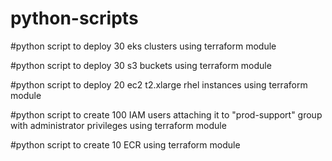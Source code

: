 # python-scripts

#python script to deploy 30 eks clusters using terraform module

#python script to deploy 30 s3 buckets using terraform module

#python script to deploy 20 ec2 t2.xlarge rhel instances using terraform module

#python script to create 100 IAM users attaching it to "prod-support" group with administrator privileges using terraform module

#python script to create 10 ECR using terraform module
